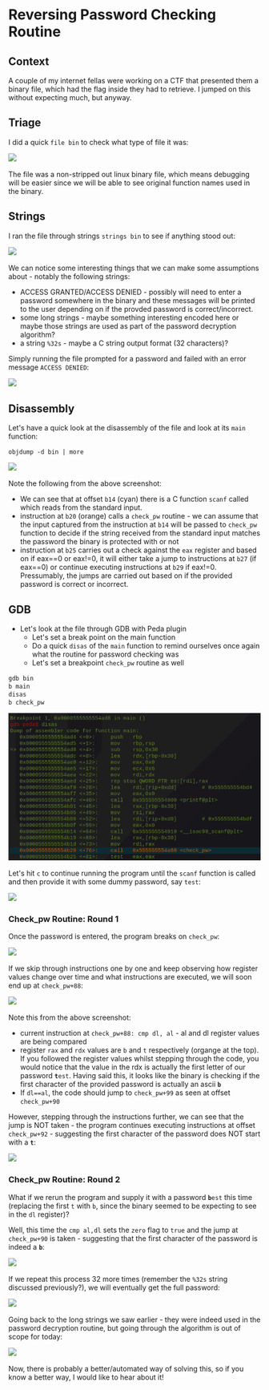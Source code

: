 # Reversing Password Checking Routine

## Context

A couple of my internet fellas were working on a CTF that presented them a binary file, which had the flag inside they had to retrieve. I jumped on this without expecting much, but anyway.

## Triage

I did a quick `file bin` to check what type of file it was:

![](../.gitbook/assets/screenshot-from-2018-12-19-12-43-29.png)

The file was a non-stripped out linux binary file, which means debugging will be easier since we will be able to see original function names used in the binary.

## Strings

I ran the file through strings `strings bin` to see if anything stood out:

![](../.gitbook/assets/screenshot-from-2018-12-19-12-47-01.png)

We can notice some interesting things that we can make some assumptions about - notably the following strings:

* ACCESS GRANTED/ACCESS DENIED - possibly will need to enter a password somewhere in the binary and these messages will be printed to the user depending on if the provded password is correct/incorrect.
* some long strings - maybe something interesting encoded here or maybe those strings are used as part of the password decryption algorithm?
* a string `%32s` - maybe a C string output format \(32 characters\)?

Simply running the file prompted for a password and failed with an error message `ACCESS DENIED`:

![](../.gitbook/assets/screenshot-from-2018-12-19-12-47-37.png)

## Disassembly

Let's have a quick look at the disassembly of the file and look at its `main` function:

```text
objdump -d bin | more
```

![](../.gitbook/assets/screenshot-from-2018-12-19-13-22-04.png)

Note the following from the above screenshot:

* We can see that at offset `b14` \(cyan\) there is a C function `scanf` called which reads from the standard input.
* instruction at `b20` \(orange\) calls a `check_pw` routine - we can assume that the input captured from the instruction at `b14` will be passed to `check_pw` function to decide if the string received from the standard input matches the password the binary is protected with or not
* instruction at `b25` carries out a check against the `eax` register and based on if eax==0 or eax!=0, it will  either take a jump to instructions at `b27` \(if eax==0\) or continue executing instructions at `b29` if eax!=0. Pressumably, the jumps are carried out based on if the provided password is correct or incorrect.

## GDB

* Let's look at the file through GDB with Peda plugin
  * Let's set a break point on the main function 
  * Do a quick `disas` of the `main` function to remind ourselves once again what the routine for password checking was
  * Let's set a breakpoint `check_pw` routine as well

```text
gdb bin
b main
disas
b check_pw
```

![](../.gitbook/assets/screenshot-from-2018-12-19-13-29-31-1%20%281%29.png)

Let's hit `c` to continue running the program until the `scanf` function is called and then provide it with some dummy password, say `test`:

![](../.gitbook/assets/screenshot-from-2018-12-19-14-27-02.png)

### Check\_pw Routine: Round 1

Once the password is entered, the program breaks on `check_pw`:

![](../.gitbook/assets/screenshot-from-2018-12-19-13-30-49.png)

If we skip through instructions one by one and keep observing how register values change over time and what instructions are executed, we will soon end up at `check_pw+88`:

![](../.gitbook/assets/screenshot-from-2018-12-19-13-33-13.png)

Note this from the above screenshot:

* current instruction at `check_pw+88: cmp dl, al` - al and dl register values are being compared
* register `rax` and `rdx` values are `b` and `t` respectively \(organge at the top\). If you followed the register values whilst stepping through the code, you would notice that the value in the rdx is actually the first letter of our password **`t`**`est`. Having said this, it looks like the binary is checking if the first character of the  provided password is actually an ascii **`b`**
* If `dl==al`, the code should jump to `check_pw+99` as seen at offset `check_pw+90`

However, stepping through the instructions further, we can see that the jump is NOT taken - the program continues executing instructions at offset `check_pw+92` - suggesting the first character of the password does NOT start with a **`t`**:

![](../.gitbook/assets/screenshot-from-2018-12-19-13-43-00.png)

### Check\_pw Routine: Round 2

What if we rerun the program and supply it with a password **`b`**`est` this time \(replacing the first `t` with `b`, since the binary seemed to be expecting to see in the `dl` register\)?

Well, this time the `cmp al,dl` sets the `zero` flag to `true` and the jump at `check_pw+90` is taken - suggesting that the first character of the password is indeed a **`b`**:

![](../.gitbook/assets/screenshot-from-2018-12-19-13-38-14.png)

If we repeat this process 32 more times \(remember the `%32s` string discussed previously?\), we will eventually get the full password:

![](../.gitbook/assets/screenshot-from-2018-12-19-13-43-39.png)

Going back to the long strings we saw earlier - they were indeed used in the password decryption routine, but going through the algorithm is out of scope for today:

![](../.gitbook/assets/screenshot-from-2018-12-19-14-47-40.png)

Now, there is probably a better/automated way of solving this, so if you know a better way, I would like to hear about it!

